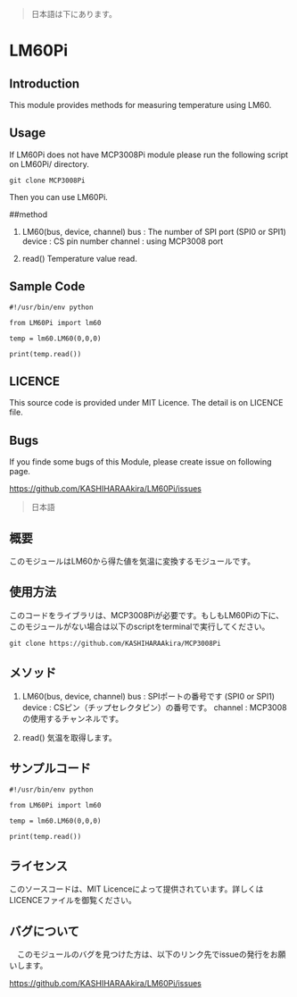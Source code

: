 >日本語は下にあります。
# LM60Pi
## Introduction
  This module provides methods for measuring temperature using LM60.

## Usage
  If LM60Pi does not have MCP3008Pi module please run the following script on LM60Pi/ directory.

```
git clone MCP3008Pi

```

  Then you can use LM60Pi.

##method

1. LM60(bus, device, channel)
bus : The number of SPI port (SPI0 or SPI1)
device : CS pin number
channel : using MCP3008 port

2. read()
Temperature value read.


## Sample Code

```
#!/usr/bin/env python

from LM60Pi import lm60

temp = lm60.LM60(0,0,0)

print(temp.read())
``` 

## LICENCE
  This source code is provided under MIT Licence. The detail is on LICENCE file.

## Bugs
  If you finde some bugs of this Module, please create issue on following page.

  https://github.com/KASHIHARAAkira/LM60Pi/issues


>日本語
## 概要
  このモジュールはLM60から得た値を気温に変換するモジュールです。

## 使用方法
  このコードをライブラリは、MCP3008Piが必要です。もしもLM60Piの下に、このモジュールがない場合は以下のscriptをterminalで実行してください。

```
git clone https://github.com/KASHIHARAAkira/MCP3008Pi

```

## メソッド

1. LM60(bus, device, channel)
bus : SPIポートの番号です (SPI0 or SPI1)
device : CSピン（チップセレクタピン）の番号です。
channel : MCP3008の使用するチャンネルです。

2. read()
気温を取得します。


## サンプルコード

```
#!/usr/bin/env python

from LM60Pi import lm60

temp = lm60.LM60(0,0,0)

print(temp.read())
``` 

## ライセンス
  このソースコードは、MIT Licenceによって提供されています。詳しくはLICENCEファイルを御覧ください。

## バグについて
　このモジュールのバグを見つけた方は、以下のリンク先でissueの発行をお願いします。

  https://github.com/KASHIHARAAkira/LM60Pi/issues